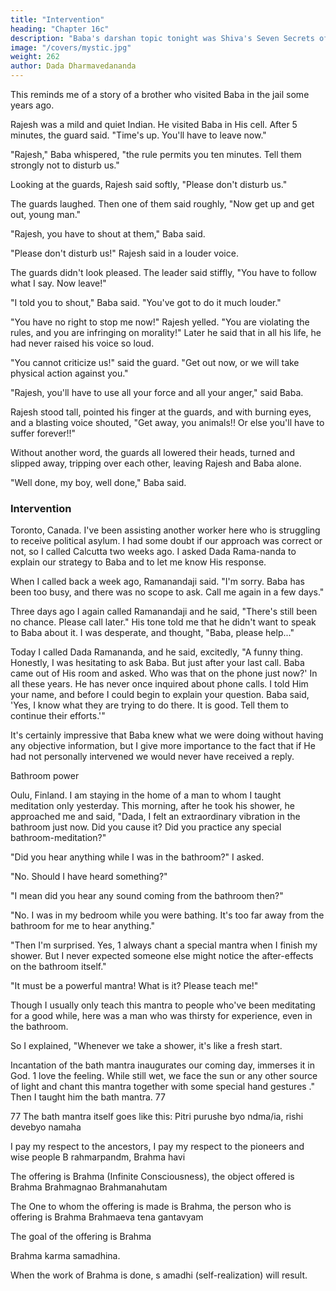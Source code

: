 ```yaml
---
title: "Intervention"
heading: "Chapter 16c"
description: "Baba's darshan topic tonight was Shiva's Seven Secrets of Success"
image: "/covers/mystic.jpg"
weight: 262
author: Dada Dharmavedananda
---
```



This reminds me of a story of a brother who visited Baba in the jail some 
years ago. 

Rajesh was a mild and quiet Indian. He visited Baba in His cell. After 5 minutes, the guard said. "Time's up. You'll have to leave now." 

"Rajesh," Baba whispered, "the rule permits you ten minutes. Tell them strongly not to disturb us." 

Looking at the guards, Rajesh said softly, "Please don't disturb us." 


The guards laughed. Then one of them said roughly, "Now get up and get out, young man." 

"Rajesh, you have to shout at them," Baba said. 

"Please don't disturb us!" Rajesh said in a louder voice. 

The guards didn't look pleased. The leader said stiffly, "You have to follow what I say. Now leave!" 

"I told you to shout," Baba said. "You've got to do it much louder." 

"You have no right to stop me now!" Rajesh yelled. "You are violating the rules, and you are infringing on morality!" Later he said that in all his life, he had never raised his voice so loud. 

"You cannot criticize us!" said the guard. "Get out now, or we will take 
physical action against you." 

"Rajesh, you'll have to use all your force and all your anger," said Baba. 

Rajesh stood tall, pointed his finger at the guards, and with burning eyes, 
and a blasting voice shouted, "Get away, you animals!! Or else you'll have to 
suffer forever!!" 

Without another word, the guards all lowered their heads, turned and 
slipped away, tripping over each other, leaving Rajesh and Baba alone. 

"Well done, my boy, well done," Baba said. 


### Intervention 

Toronto, Canada. I've been assisting another worker here who is struggling to receive political asylum. I had some doubt if our approach was correct or not, so I called Calcutta two weeks ago. I asked Dada Rama-nanda to explain 
our strategy to Baba and to let me know His response. 

When I called back a week ago, Ramanandaji said. "I'm sorry. Baba has been too busy, and there was no scope to ask. Call me again in a few days." 

Three days ago I again called Ramanandaji and he said, "There's still been no chance. Please call later." His tone told me that he didn't want to speak to Baba about it. I was desperate, and thought, "Baba, please help..." 

Today I called Dada Ramananda, and he said, excitedly, "A funny thing. Honestly, I was hesitating to ask Baba. But just after your last call. Baba came out of His room and asked. Who was that on the phone just now?' In all these years. He has never once inquired about phone calls. I told Him your name, and before I could begin to explain your question. Baba said, 'Yes, I know what they are trying to do there. It is good. Tell them to continue their efforts.'" 

It's certainly impressive that Baba knew what we were doing without having any objective information, but I give more importance to the fact that if  He had not personally intervened we would never have received a reply. 


Bathroom power 

Oulu, Finland. I am staying in the home of a man to whom I taught meditation only yesterday. This morning, after he took his shower, he approached me and said, "Dada, I felt an extraordinary vibration in the bathroom just now. Did you cause it? Did you practice any special bathroom-meditation?" 

"Did you hear anything while I was in the bathroom?" I asked. 

"No. Should I have heard something?" 

"I mean did you hear any sound coming from the bathroom then?" 

"No. I was in my bedroom while you were bathing. It's too far away from the bathroom for me to hear anything." 

"Then I'm surprised. Yes, 1 always chant a special mantra when I finish my shower. But I never expected someone else might notice the after-effects on the bathroom itself." 

"It must be a powerful mantra! What is it? Please teach me!" 

Though I usually only teach this mantra to people who've been meditating for a good while, here was a man who was thirsty for experience, even in the bathroom. 

So I explained, "Whenever we take a shower, it's like a fresh start. 

Incantation of the bath mantra inaugurates our coming day, immerses it in God. 1 love the feeling. While still wet, we face the sun or any other source of light and chant this mantra together with some special hand gestures ." Then I taught 
him the bath mantra. 77 

77 The bath mantra itself goes like this: Pitri purushe byo ndma/ia, rishi devebyo namaha 

I pay my respect to the ancestors, I pay my respect to the pioneers and wise people B rahmarpandm, Brahma havi 

The offering is Brahma (Infinite Consciousness), the object offered is Brahma Brahmagnao Brahmanahutam 

The One to whom the offering is made is Brahma, the person who is offering is Brahma Brahmaeva tena gantavyam 

The goal of the offering is Brahma 

Brahma karma samadhina. 

When the work of Brahma is done, s amadhi (self-realization) will result. 


